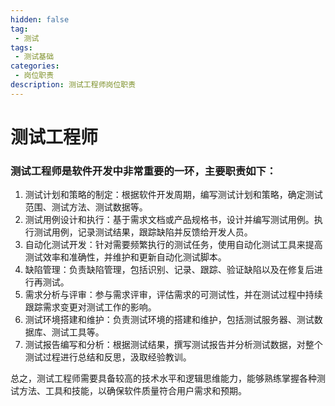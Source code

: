```yaml
---
hidden: false
tag:
 - 测试
tags:
 - 测试基础
categories:
 - 岗位职责
description: 测试工程师岗位职责
---
```


# 测试工程师

### 测试工程师是软件开发中非常重要的一环，主要职责如下：

  1. 测试计划和策略的制定：根据软件开发周期，编写测试计划和策略，确定测试范围、测试方法、测试数据等。
  2. 测试用例设计和执行：基于需求文档或产品规格书，设计并编写测试用例。执行测试用例，记录测试结果，跟踪缺陷并反馈给开发人员。
  3. 自动化测试开发：针对需要频繁执行的测试任务，使用自动化测试工具来提高测试效率和准确性，并维护和更新自动化测试脚本。
  4. 缺陷管理：负责缺陷管理，包括识别、记录、跟踪、验证缺陷以及在修复后进行再测试。
  5. 需求分析与评审：参与需求评审，评估需求的可测试性，并在测试过程中持续跟踪需求变更对测试工作的影响。
  6. 测试环境搭建和维护：负责测试环境的搭建和维护，包括测试服务器、测试数据库、测试工具等。
  7. 测试报告编写和分析：根据测试结果，撰写测试报告并分析测试数据，对整个测试过程进行总结和反思，汲取经验教训。

总之，测试工程师需要具备较高的技术水平和逻辑思维能力，能够熟练掌握各种测试方法、工具和技能，以确保软件质量符合用户需求和预期。